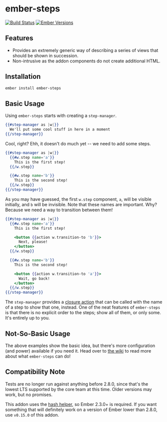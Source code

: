 # ember-steps

[![Build Status](https://travis-ci.org/alexlafroscia/ember-steps.svg?branch=master)](https://travis-ci.org/alexlafroscia/ember-steps)
[![Ember Versions](https://embadge.io/v1/badge.svg?start=2.8.0)](#compatibility-note)

## Features

- Provides an extremely generic way of describing a series of views that should be shown in succession.
- Non-intrusive as the addon components do not create additional HTML.

## Installation

```bash
ember install ember-steps
```

## Basic Usage

Using `ember-steps` starts with creating a `step-manager`.

```handlebars
{{#step-manager as |w|}}
  We'll put some cool stuff in here in a moment
{{/step-manager}}
```

Cool, right?  Ehh, it doesn't do much yet -- we need to add some steps.

```handlebars
{{#step-manager as |w|}}
  {{#w.step name='a'}}
    This is the first step!
  {{/w.step}}

  {{#w.step name='b'}}
    This is the second step!
  {{/w.step}}
{{/step-manager}}
```

As you may have guessed, the first `w.step` component, `a`, will be visible initially, and `b` will be invisible.  Note that these names are important.  Why?  Because we need a way to transition between them!

```handlebars
{{#step-manager as |w|}}
  {{#w.step name='a'}}
    This is the first step!

    <button {{action w.transition-to 'b'}}>
      Next, please!
    </button>
  {{/w.step}}

  {{#w.step name='b'}}
    This is the second step!

    <button {{action w.transition-to 'a'}}>
      Wait, go back!
    </button>
  {{/w.step}}
{{/step-manager}}
```

The `step-manager` provides a [closure action][ember-closure-actions] that can be called with the name of a step to show that one, instead.  One of the neat features of `ember-steps` is that there is no explicit order to the steps; show all of them, or only some. It's entirely up to you.

## Not-So-Basic Usage

The above examples show the basic idea, but there's more configuration (and power) available if you need it.  Head over to [the wiki][wiki] to read more about what `ember-steps` can do!

## Compatibility Note

Tests are no longer run against anything before 2.8.0, since that's the lowest LTS supported by the core team at this time. Older versions may work, but no promises.

This addon uses the [hash helper][hash-helper], so Ember 2.3.0+ is required. If you want something that will definitely work on a version of Ember lower than 2.8.0, use `v0.15.0` of this addon.

[ember-closure-actions]: https://guides.emberjs.com/v2.8.0/templates/actions/
[wiki]: https://github.com/alexlafroscia/ember-steps/wiki
[hash-helper]: http://emberjs.com/blog/2016/01/15/ember-2-3-released.html#toc_hash-helper
